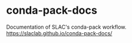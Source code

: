 # conda-pack-docs

Documentation of SLAC's conda-pack workflow.  
https://slaclab.github.io/conda-pack-docs/

